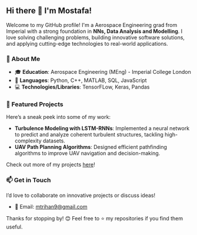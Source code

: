 ## Hi there 👋 I'm Mostafa!

Welcome to my GitHub profile! I'm a Aerospace Engineering grad from Imperial with a strong foundation in **NNs, Data Analysis and Modelling**. I love solving challenging problems, building innovative software solutions, and applying cutting-edge technologies to real-world applications.

### 🌟 About Me
- 🎓 **Education**: Aerospace Engineering (MEng) - Imperial College London
- 🔧 **Languages**: Python, C++, MATLAB, SQL, JavaScript  
- 💻 **Technologies/Libraries**: TensorFLow, Keras, Pandas

### 🔭 Featured Projects
Here’s a sneak peek into some of my work:
- **Turbulence Modeling with LSTM-RNNs**: Implemented a neural network to predict and analyze coherent turbulent structures, tackling high-complexity datasets.  
- **UAV Path Planning Algorithms**: Designed efficient pathfinding algorithms to improve UAV navigation and decision-making.  

Check out more of my projects [here](https://github.com/mt1520?tab=repositories)!

### 📫 Get in Touch
I’d love to collaborate on innovative projects or discuss ideas!  
- 📧 Email: [mtrihan9@gmail.com](mailto:mtrihan9@gmail.com)

Thanks for stopping by! 😊 Feel free to ⭐️ my repositories if you find them useful.
<!--
**Mt1520/mt1520** is a ✨ _special_ ✨ repository because its `README.md` (this file) appears on your GitHub profile.

Here are some ideas to get you started:

- 🔭 I’m currently working on ...
- 🌱 I’m currently learning ...
- 👯 I’m looking to collaborate on ...
- 🤔 I’m looking for help with ...
- 💬 Ask me about ...
- 📫 How to reach me: ...
- 😄 Pronouns: ...
- ⚡ Fun fact: ...
-->
